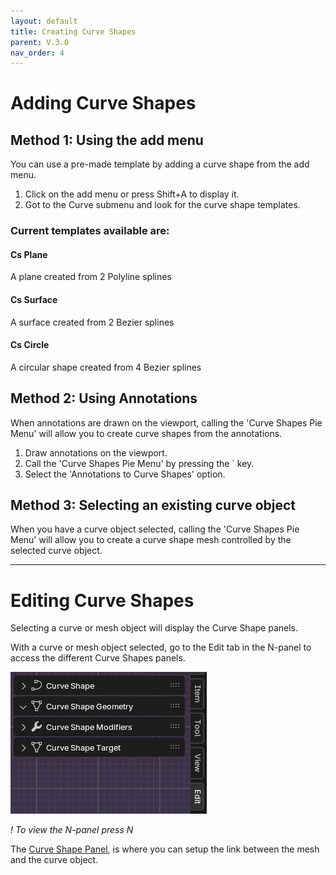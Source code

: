 ```yaml
---
layout: default
title: Creating Curve Shapes
parent: V.3.0
nav_order: 4
---
```


# Adding Curve Shapes
## Method 1: Using the add menu
You can use a pre-made template by adding a curve shape from the add menu.

1. Click on the add menu or press Shift+A to display it.
2. Got to the Curve submenu and look for the curve shape templates.

### Current templates available are:
#### Cs Plane
A plane created from 2 Polyline splines
#### Cs Surface
A surface created from 2 Bezier splines
#### Cs Circle
A circular shape created from 4 Bezier splines

## Method 2: Using Annotations
When annotations are drawn on the viewport, calling the 'Curve Shapes Pie Menu' will allow you to create curve shapes from the annotations.

1. Draw annotations on the viewport.
2. Call the 'Curve Shapes Pie Menu' by pressing the ` key.
3. Select the 'Annotations to Curve Shapes' option.

## Method 3: Selecting an existing curve object
When you have a curve object selected, calling the 'Curve Shapes Pie Menu' will allow you to create a curve shape mesh controlled by the selected curve object.

***

# Editing Curve Shapes
Selecting a curve or mesh object will display the Curve Shape panels.

With a curve or mesh object selected, go to the Edit tab in the N-panel to access the different Curve Shapes panels.

![Edit Panel](../assets/N_panel.png)

*! To view the N-panel press N*

The [Curve Shape Panel](5-panel-cs.md), is where you can setup the link between the mesh and the curve object.
